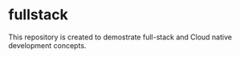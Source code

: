 # fullstack

This repository is created to demostrate full-stack and Cloud native development concepts. 
